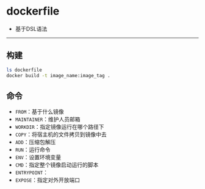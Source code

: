 
# dockerfile



- 基于DSL语法


---
## 构建
```sh
ls dockerfile
docker build -t image_name:image_tag .
```

## 命令

- `FROM`：基于什么镜像
- `MAINTAINER`：维护人员邮箱
- `WORKDIR`：指定镜像运行在哪个路径下
- `COPY`：将宿主机的文件拷贝到镜像中去
- `ADD`：压缩包解压
- `RUN`：运行命令
- `ENV`：设置环境变量
- `CMD`：指定整个镜像启动运行的脚本
- `ENTRYPOINT`：
- `EXPOSE`：指定对外开放端口


